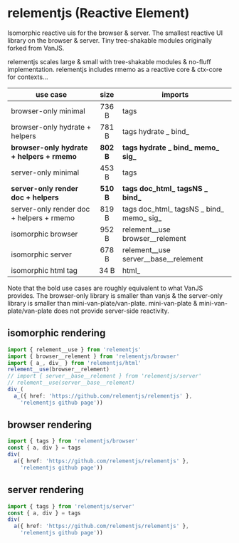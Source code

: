 # relementjs (Reactive Element)

Isomorphic reactive uis for the browser & server.
The smallest reactive UI library on the browser & server.
Tiny tree-shakable modules originally forked from VanJS.

relementjs scales large & small with tree-shakable modules & no-fluff implementation.
relementjs includes rmemo as a reactive core & ctx-core for contexts...

| use case                                   |   size    | imports                                  |
|--------------------------------------------|:---------:|------------------------------------------|
| browser-only minimal                       |   736 B   | tags                                     |
| browser-only hydrate + helpers             |   781 B   | tags hydrate _ bind_                     |
| **browser-only hydrate + helpers + rmemo** | **802 B** | **tags hydrate _ bind_ memo_ sig_**      |
| server-only minimal                        |   453 B   | tags                                     |
| **server-only render doc + helpers**       | **510 B** | **tags doc_html_ tagsNS _ bind_**        |
| server-only render doc + helpers + rmemo   |   819 B   | tags doc_html_ tagsNS _ bind_ memo_ sig_ |
| isomorphic browser                         |   952 B   | relement__use browser__relement    |
| isomorphic server                          |   678 B   | relement__use server__base__relement     |
| isomorphic html tag                        |   34 B    | html_                                    |

Note that the bold use cases are roughly equivalent to what VanJS provides. The browser-only library is smaller than
vanjs & the server-only library is smaller than mini-van-plate/van-plate. mini-van-plate & mini-van-plate/van-plate
does not provide server-side reactivity.

## isomorphic rendering

```ts
import { relement__use } from 'relementjs'
import { browser__relement } from 'relementjs/browser'
import { a_, div_ } from 'relementjs/html'
relement__use(browser__relement)
// import { server__base__relement } from 'relementjs/server'
// relement__use(server__base__relement)
div_(
  a_({ href: 'https://github.com/relementjs/relementjs' },
    'relementjs github page'))
```

## browser rendering

```ts
import { tags } from 'relementjs/browser'
const { a, div } = tags
div(
  a({ href: 'https://github.com/relementjs/relementjs' },
    'relementjs github page'))
```

## server rendering

```ts
import { tags } from 'relementjs/server'
const { a, div } = tags
div(
  a({ href: 'https://github.com/relementjs/relementjs' },
    'relementjs github page'))
```
